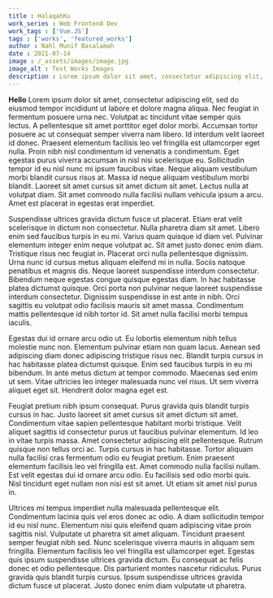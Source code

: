 ```yaml
---
title : HalaqahKu
work_series : Web Frontend Dev
work_tags : ['Vue.JS']
tags : ['works', 'featured_works']
author : Nahl Munif Basalamah
date : 2021-07-14
image : /_assets/images/image.jpg
image_alt : Test Works Images
description : Lorem ipsum dolor sit amet, consectetur adipiscing elit, sed do eiusmod tempor incididunt ut labore et dolore magna aliqua. Nec feugiat in fermentum posuere urna nec. Volutpat ac tincidunt vitae semper quis lectus.
---
```


**Hello** Lorem ipsum dolor sit amet, consectetur adipiscing elit, sed do eiusmod tempor incididunt ut labore et dolore magna aliqua. Nec feugiat in fermentum posuere urna nec. Volutpat ac tincidunt vitae semper quis lectus. A pellentesque sit amet porttitor eget dolor morbi. Accumsan tortor posuere ac ut consequat semper viverra nam libero. Id interdum velit laoreet id donec. Praesent elementum facilisis leo vel fringilla est ullamcorper eget nulla. Proin nibh nisl condimentum id venenatis a condimentum. Eget egestas purus viverra accumsan in nisl nisi scelerisque eu. Sollicitudin tempor id eu nisl nunc mi ipsum faucibus vitae. Neque aliquam vestibulum morbi blandit cursus risus at. Massa id neque aliquam vestibulum morbi blandit. Laoreet sit amet cursus sit amet dictum sit amet. Lectus nulla at volutpat diam. Sit amet commodo nulla facilisi nullam vehicula ipsum a arcu. Amet est placerat in egestas erat imperdiet.

Suspendisse ultrices gravida dictum fusce ut placerat. Etiam erat velit scelerisque in dictum non consectetur. Nulla pharetra diam sit amet. Libero enim sed faucibus turpis in eu mi. Varius quam quisque id diam vel. Pulvinar elementum integer enim neque volutpat ac. Sit amet justo donec enim diam. Tristique risus nec feugiat in. Placerat orci nulla pellentesque dignissim. Urna nunc id cursus metus aliquam eleifend mi in nulla. Sociis natoque penatibus et magnis dis. Neque laoreet suspendisse interdum consectetur. Bibendum neque egestas congue quisque egestas diam. In hac habitasse platea dictumst quisque. Orci porta non pulvinar neque laoreet suspendisse interdum consectetur. Dignissim suspendisse in est ante in nibh. Orci sagittis eu volutpat odio facilisis mauris sit amet massa. Condimentum mattis pellentesque id nibh tortor id. Sit amet nulla facilisi morbi tempus iaculis.

Egestas dui id ornare arcu odio ut. Eu lobortis elementum nibh tellus molestie nunc non. Elementum pulvinar etiam non quam lacus. Aenean sed adipiscing diam donec adipiscing tristique risus nec. Blandit turpis cursus in hac habitasse platea dictumst quisque. Enim sed faucibus turpis in eu mi bibendum. In ante metus dictum at tempor commodo. Maecenas sed enim ut sem. Vitae ultricies leo integer malesuada nunc vel risus. Ut sem viverra aliquet eget sit. Hendrerit dolor magna eget est.

Feugiat pretium nibh ipsum consequat. Purus gravida quis blandit turpis cursus in hac. Justo laoreet sit amet cursus sit amet dictum sit amet. Condimentum vitae sapien pellentesque habitant morbi tristique. Velit aliquet sagittis id consectetur purus ut faucibus pulvinar elementum. Id leo in vitae turpis massa. Amet consectetur adipiscing elit pellentesque. Rutrum quisque non tellus orci ac. Turpis cursus in hac habitasse. Tortor aliquam nulla facilisi cras fermentum odio eu feugiat pretium. Enim praesent elementum facilisis leo vel fringilla est. Amet commodo nulla facilisi nullam. Est velit egestas dui id ornare arcu odio. Eu facilisis sed odio morbi quis. Nisl tincidunt eget nullam non nisi est sit amet. Ut etiam sit amet nisl purus in.

Ultrices mi tempus imperdiet nulla malesuada pellentesque elit. Condimentum lacinia quis vel eros donec ac odio. A diam sollicitudin tempor id eu nisl nunc. Elementum nisi quis eleifend quam adipiscing vitae proin sagittis nisl. Vulputate ut pharetra sit amet aliquam. Tincidunt praesent semper feugiat nibh sed. Nunc scelerisque viverra mauris in aliquam sem fringilla. Elementum facilisis leo vel fringilla est ullamcorper eget. Egestas quis ipsum suspendisse ultrices gravida dictum. Eu consequat ac felis donec et odio pellentesque. Dis parturient montes nascetur ridiculus. Purus gravida quis blandit turpis cursus. Ipsum suspendisse ultrices gravida dictum fusce ut placerat. Justo donec enim diam vulputate ut pharetra.